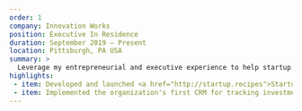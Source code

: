 ```yaml
---
order: 1
company: Innovation Works
position: Executive In Residence
duration: September 2019 – Present
location: Pittsburgh, PA USA
summary: >
  Leverage my entrepreneurial and executive experience to help startup through Series A companies attract talent, customers, and funding to grow their business. Scout early-stage software startups to identify good candidates for seed-stage investment.
highlights:
 - item: Developed and launched <a href="http://startup.recipes">Startup Recipes</a>, a collection of how-to guides to help founders go from idea to MVP and beyond.
 - item: Implemented the organization's first CRM for tracking investment deal flow.
---
```

